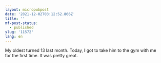 ```yaml
---
layout: micropubpost
date: '2021-12-02T03:12:52.866Z'
title: ''
mf-post-status:
  - published
slug: '11572'
lang: en
---
```

My oldest turned 13 last month. Today, I got to take him to the gym with me for the first time. It was pretty great. 
